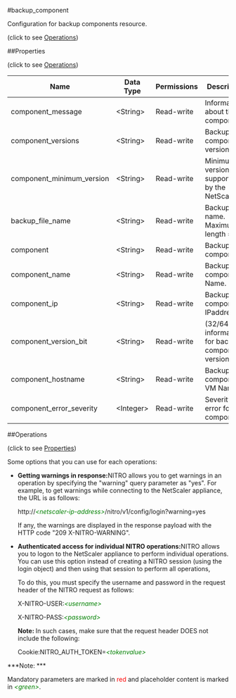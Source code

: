 #backup_component



Configuration for backup components resource.

<span>(click to see [Operations](#operations))</span>



##Properties 

<span>(click to see [Operations](#operations))</span>





<table><thead><tr><th>Name</th><th>Data Type</th><th>Permissions</th><th>Description</th></tr></thead><tbody><tr><td>component_message</td><td>&lt;String></td><td>Read-write</td><td>Information about the componenet.</td></tr><tr><td>component_versions</td><td>&lt;String></td><td>Read-write</td><td>Backup component version.</td></tr><tr><td>component_minimum_version</td><td>&lt;String></td><td>Read-write</td><td>Minimum version supported by the NetScaler.</td></tr><tr><td>backup_file_name</td><td>&lt;String></td><td>Read-write</td><td>Backup file name.<br>Maximum length = 64</td></tr><tr><td>component</td><td>&lt;String></td><td>Read-write</td><td>Backup component.</td></tr><tr><td>component_name</td><td>&lt;String></td><td>Read-write</td><td>Backup component Name.</td></tr><tr><td>component_ip</td><td>&lt;String></td><td>Read-write</td><td>Backup component IPaddress.</td></tr><tr><td>component_version_bit</td><td>&lt;String></td><td>Read-write</td><td>(32/64 bit) information for backup component version.</td></tr><tr><td>component_hostname</td><td>&lt;String></td><td>Read-write</td><td>Backup component VM Name.</td></tr><tr><td>component_error_severity</td><td>&lt;Integer></td><td>Read-write</td><td>Severity of error for the component.</td></tr></tbody></table>

##Operations 

<span>(click to see [Properties](#properties))</span>





Some options that you can use for each operations:

<ul><li><p><b>Getting warnings in response:</b>NITRO allows you to get warnings in an operation by specifying the "warning" query parameter as "yes". For example, to get warnings while connecting to the NetScaler appliance, the URL is as follows:</p><p>http://<span style="color:green;font-style:italic;">&lt;netscaler-ip-address&gt;</span>/nitro/v1/config/login?warning=yes</p><p>If any, the warnings are displayed in the response payload with the HTTP code "209 X-NITRO-WARNING".</p></li><li><p><b>Authenticated access for individual NITRO operations:</b>NITRO allows you to logon to the NetScaler appliance to perform individual operations. You can use this option instead of creating a NITRO session (using the login object) and then using that session to perform all operations,</p><p>To do this, you must specify the username and password in the request header of the NITRO request as follows:</p><p>X-NITRO-USER:<span style="color:green;font-style:italic;">&lt;username&gt;</span></p><p>X-NITRO-PASS:<span style="color:green;font-style:italic;">&lt;password&gt;</span></p><p><b>Note: </b>In such cases, make sure that the request header DOES not include the following:</p><p>Cookie:NITRO_AUTH_TOKEN=<span style="color:green;font-style:italic;">&lt;tokenvalue&gt;</span></p></li></ul>







***Note: *** 

Mandatory parameters are marked in <span style="color:#FF0000;">red</span> and placeholder content is marked in <span style="color:green;font-style:italic">&lt;green&gt;</span>.



